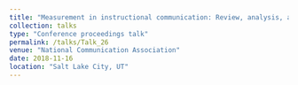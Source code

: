 ```yaml
---
title: "Measurement in instructional communication: Review, analysis, and recommendations"
collection: talks
type: "Conference proceedings talk"
permalink: /talks/Talk_26
venue: "National Communication Association"
date: 2018-11-16
location: "Salt Lake City, UT"
---
```


